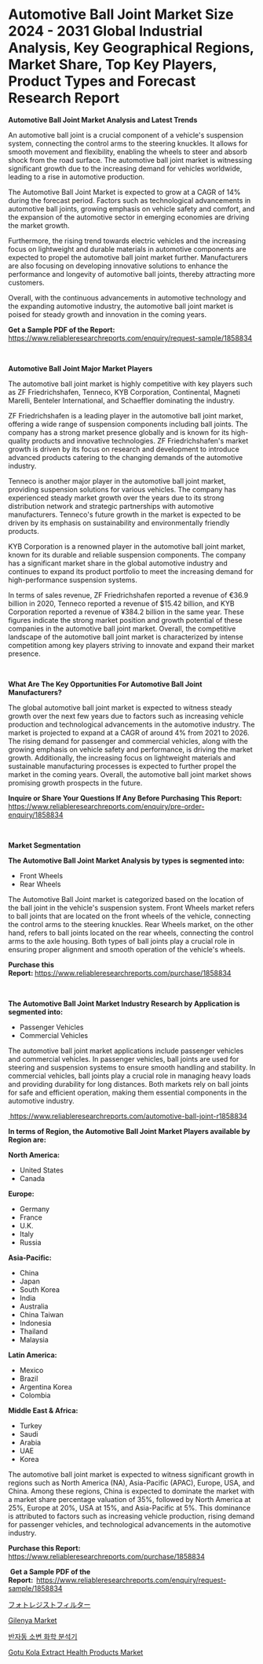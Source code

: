 <p><h1>Automotive Ball Joint Market Size 2024 - 2031 Global Industrial Analysis, Key Geographical Regions, Market Share, Top Key Players, Product Types and Forecast Research Report</h1></p><p><strong>Automotive Ball Joint Market Analysis and Latest Trends</strong></p>
<p><p>An automotive ball joint is a crucial component of a vehicle's suspension system, connecting the control arms to the steering knuckles. It allows for smooth movement and flexibility, enabling the wheels to steer and absorb shock from the road surface. The automotive ball joint market is witnessing significant growth due to the increasing demand for vehicles worldwide, leading to a rise in automotive production.</p><p>The Automotive Ball Joint Market is expected to grow at a CAGR of 14% during the forecast period. Factors such as technological advancements in automotive ball joints, growing emphasis on vehicle safety and comfort, and the expansion of the automotive sector in emerging economies are driving the market growth.</p><p>Furthermore, the rising trend towards electric vehicles and the increasing focus on lightweight and durable materials in automotive components are expected to propel the automotive ball joint market further. Manufacturers are also focusing on developing innovative solutions to enhance the performance and longevity of automotive ball joints, thereby attracting more customers.</p><p>Overall, with the continuous advancements in automotive technology and the expanding automotive industry, the automotive ball joint market is poised for steady growth and innovation in the coming years.</p></p>
<p><strong>Get a Sample PDF of the Report:&nbsp;</strong> <a href="https://www.reliableresearchreports.com/enquiry/request-sample/1858834">https://www.reliableresearchreports.com/enquiry/request-sample/1858834</a></p>
<p>&nbsp;</p>
<p><strong>Automotive Ball Joint Major Market Players</strong></p>
<p><p>The automotive ball joint market is highly competitive with key players such as ZF Friedrichshafen, Tenneco, KYB Corporation, Continental, Magneti Marelli, Benteler International, and Schaeffler dominating the industry. </p><p>ZF Friedrichshafen is a leading player in the automotive ball joint market, offering a wide range of suspension components including ball joints. The company has a strong market presence globally and is known for its high-quality products and innovative technologies. ZF Friedrichshafen's market growth is driven by its focus on research and development to introduce advanced products catering to the changing demands of the automotive industry.</p><p>Tenneco is another major player in the automotive ball joint market, providing suspension solutions for various vehicles. The company has experienced steady market growth over the years due to its strong distribution network and strategic partnerships with automotive manufacturers. Tenneco's future growth in the market is expected to be driven by its emphasis on sustainability and environmentally friendly products.</p><p>KYB Corporation is a renowned player in the automotive ball joint market, known for its durable and reliable suspension components. The company has a significant market share in the global automotive industry and continues to expand its product portfolio to meet the increasing demand for high-performance suspension systems.</p><p>In terms of sales revenue, ZF Friedrichshafen reported a revenue of €36.9 billion in 2020, Tenneco reported a revenue of $15.42 billion, and KYB Corporation reported a revenue of ¥384.2 billion in the same year. These figures indicate the strong market position and growth potential of these companies in the automotive ball joint market. Overall, the competitive landscape of the automotive ball joint market is characterized by intense competition among key players striving to innovate and expand their market presence.</p></p>
<p>&nbsp;</p>
<p><strong>What Are The Key Opportunities For Automotive Ball Joint Manufacturers?</strong></p>
<p><p>The global automotive ball joint market is expected to witness steady growth over the next few years due to factors such as increasing vehicle production and technological advancements in the automotive industry. The market is projected to expand at a CAGR of around 4% from 2021 to 2026. The rising demand for passenger and commercial vehicles, along with the growing emphasis on vehicle safety and performance, is driving the market growth. Additionally, the increasing focus on lightweight materials and sustainable manufacturing processes is expected to further propel the market in the coming years. Overall, the automotive ball joint market shows promising growth prospects in the future.</p></p>
<p><strong>Inquire or Share Your Questions If Any Before Purchasing This Report:</strong> <a href="https://www.reliableresearchreports.com/enquiry/pre-order-enquiry/1858834">https://www.reliableresearchreports.com/enquiry/pre-order-enquiry/1858834</a></p>
<p>&nbsp;</p>
<p><strong>Market Segmentation</strong></p>
<p><strong>The Automotive Ball Joint Market Analysis by types is segmented into:</strong></p>
<p><ul><li>Front Wheels</li><li>Rear Wheels</li></ul></p>
<p><p>The Automotive Ball Joint market is categorized based on the location of the ball joint in the vehicle's suspension system. Front Wheels market refers to ball joints that are located on the front wheels of the vehicle, connecting the control arms to the steering knuckles. Rear Wheels market, on the other hand, refers to ball joints located on the rear wheels, connecting the control arms to the axle housing. Both types of ball joints play a crucial role in ensuring proper alignment and smooth operation of the vehicle's wheels.</p></p>
<p><strong>Purchase this Report:&nbsp;</strong><a href="https://www.reliableresearchreports.com/purchase/1858834">https://www.reliableresearchreports.com/purchase/1858834</a></p>
<p>&nbsp;</p>
<p><strong>The Automotive Ball Joint Market Industry Research by Application is segmented into:</strong></p>
<p><ul><li>Passenger Vehicles</li><li>Commercial Vehicles</li></ul></p>
<p><p>The automotive ball joint market applications include passenger vehicles and commercial vehicles. In passenger vehicles, ball joints are used for steering and suspension systems to ensure smooth handling and stability. In commercial vehicles, ball joints play a crucial role in managing heavy loads and providing durability for long distances. Both markets rely on ball joints for safe and efficient operation, making them essential components in the automotive industry.</p></p>
<p><a href="https://www.reliableresearchreports.com/automotive-ball-joint-r1858834">&nbsp;https://www.reliableresearchreports.com/automotive-ball-joint-r1858834</a></p>
<p><strong>In terms of Region, the Automotive Ball Joint Market Players available by Region are:</strong></p>
<p>
    <p> <strong> North America: </strong>
        <ul>
            <li>United States</li>
            <li>Canada</li>
        </ul>
        </p> 
    <p> <strong> Europe: </strong>
        <ul>
            <li>Germany</li>
            <li>France</li>
            <li>U.K.</li>
            <li>Italy</li>
            <li>Russia</li>
        </ul>
        </p> 
    <p> <strong> Asia-Pacific: </strong>
        <ul>
            <li>China</li>
            <li>Japan</li>
            <li>South Korea</li>
            <li>India</li>
            <li>Australia</li>
            <li>China Taiwan</li>
            <li>Indonesia</li>
            <li>Thailand</li>
            <li>Malaysia</li>
        </ul>
        </p> 
    <p> <strong> Latin America: </strong>
        <ul>
            <li>Mexico</li>
            <li>Brazil</li>
            <li>Argentina Korea</li>
            <li>Colombia</li>
        </ul>
        </p> 
    <p> <strong> Middle East & Africa: </strong>
        <ul>
            <li>Turkey</li>
            <li>Saudi</li>
            <li>Arabia</li>
            <li>UAE</li>
            <li>Korea</li>
        </ul>
    </p>
    </p>
<p><p>The automotive ball joint market is expected to witness significant growth in regions such as North America (NA), Asia-Pacific (APAC), Europe, USA, and China. Among these regions, China is expected to dominate the market with a market share percentage valuation of 35%, followed by North America at 25%, Europe at 20%, USA at 15%, and Asia-Pacific at 5%. This dominance is attributed to factors such as increasing vehicle production, rising demand for passenger vehicles, and technological advancements in the automotive industry.</p></p>
<p><strong>Purchase this Report: </strong><a href="https://www.reliableresearchreports.com/purchase/1858834">https://www.reliableresearchreports.com/purchase/1858834</a></p>
<p>&nbsp;<strong>Get a Sample PDF of the Report:&nbsp;&nbsp;</strong><a href="https://www.reliableresearchreports.com/enquiry/request-sample/1858834">https://www.reliableresearchreports.com/enquiry/request-sample/1858834</a></p>
<p><strong></strong></p>
<p><p><a href="https://github.com/LenoraKris2023/Market-Research-Report-List-1/blob/main/5388816121715.md">フォトレジストフィルター</a></p><p><a href="https://github.com/kpvmspce33/Market-Research-Report-List-1/blob/main/gilenya-market.md">Gilenya Market</a></p><p><a href="https://github.com/jimahmed0511/Market-Research-Report-List-1/blob/main/8721394113673.md">반자동 소변 화학 분석기</a></p><p><a href="https://github.com/ajohirul8010/Market-Research-Report-List-1/blob/main/gotu-kola-extract-health-products-market.md">Gotu Kola Extract Health Products Market</a></p></p>